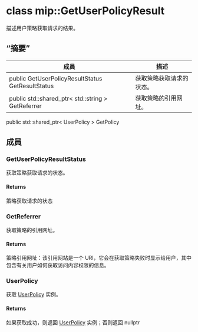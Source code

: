 # <a name="class-mipgetuserpolicyresult"></a>class mip::GetUserPolicyResult 
描述用户策略获取请求的结果。
## <a name="summary"></a>“摘要”
 成員                        | 描述                                
--------------------------------|---------------------------------------------
public GetUserPolicyResultStatus GetResultStatus | 获取策略获取请求的状态。
public std::shared_ptr< std::string > GetReferrer | 获取策略的引用网址。
public std::shared_ptr< UserPolicy > GetPolicy
## <a name="members"></a>成員
### <a name="getuserpolicyresultstatus"></a>GetUserPolicyResultStatus
获取策略获取请求的状态。
#### <a name="returns"></a>Returns
策略获取请求的状态
### <a name="getreferrer"></a>GetReferrer
获取策略的引用网址。
#### <a name="returns"></a>Returns
策略引用网址：该引用网站是一个 URI，它会在获取策略失败时显示给用户，其中包含有关用户如何获取访问内容权限的信息。
### <a name="userpolicy"></a>UserPolicy
获取 [UserPolicy](#classmip_1_1_user_policy) 实例。
#### <a name="returns"></a>Returns
如果获取成功，则返回 [UserPolicy](#classmip_1_1_user_policy) 实例；否则返回 nullptr